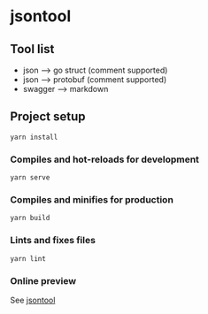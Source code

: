 # jsontool

## Tool list

- json --> go struct (comment supported)
- json --> protobuf (comment supported)
- swagger --> markdown

## Project setup

```
yarn install
```

### Compiles and hot-reloads for development

```
yarn serve
```

### Compiles and minifies for production

```
yarn build
```

### Lints and fixes files

```
yarn lint
```

### Online preview

See [jsontool](https://jsontool.wjhe.top/)
